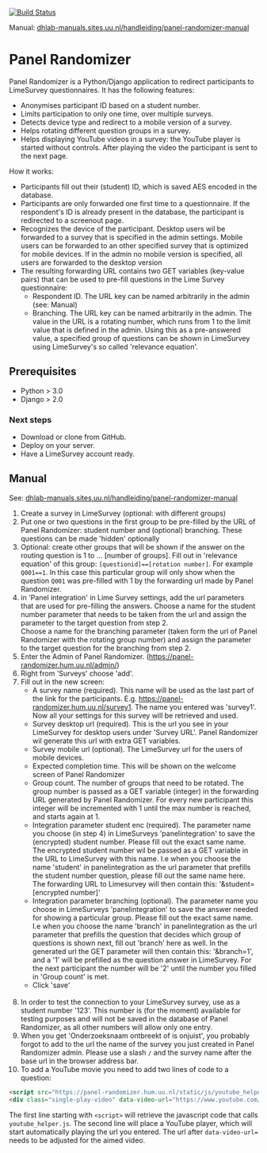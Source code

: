 [![Build Status](https://travis-ci.org/UUDigitalHumanitieslab/panelrandomizer.svg?branch=develop)](https://travis-ci.org/UUDigitalHumanitieslab/panelrandomizer)

Manual: [dhlab-manuals.sites.uu.nl/handleiding/panel-randomizer-manual](https://dhlab-manuals.sites.uu.nl/handleiding/panel-randomizer-manual/)

# Panel Randomizer #

Panel Randomizer is a Python/Django application to redirect participants to LimeSurvey questionnaires. It has the following features:

* Anonymises participant ID based on a student number.
* Limits participation to only one time, over multiple surveys.
* Detects device type and redirect to a mobile version of a survey.
* Helps rotating different question groups in a survey. 
* Helps displaying YouTube videos in a survey: the YouTube player is started without controls. After playing the video the participant is sent to the next page.

How it works:

* Participants fill out their (student) ID, which is saved AES encoded in the database.
* Participants are only forwarded one first time to a questionnaire. If the respondent's ID is already present in the database, the participant is redirected to a screenout page.
* Recognizes the device of the participant. Desktop users wil be forwarded to a survey that is specified in the admin settings. Mobile users can be forwarded to an other specified survey that is optimized for mobile devices. If in the admin no mobile version is specified, all users are forwarded to the desktop version  
* The resulting forwarding URL contains two GET variables (key-value pairs) that can be used to pre-fill questions in the Lime Survey questionnaire:
  * Respondent ID. The URL key can be named arbitrarily in the admin (see: Manual)
  * Branching. The URL key can be named arbitrarily in the admin. The value in the URL is a rotating number, which runs from 1 to the limit value that is defined in the admin. Using this as a pre-answered value, a specified group of questions can be shown in LimeSurvey using LimeSurvey's so called 'relevance equation'.

## Prerequisites ##

* Python > 3.0
* Django > 2.0

### Next steps ###

* Download or clone from GitHub.
* Deploy on your server.
* Have a LimeSurvey account ready.

## Manual ##

See: [dhlab-manuals.sites.uu.nl/handleiding/panel-randomizer-manual](https://dhlab-manuals.sites.uu.nl/handleiding/panel-randomizer-manual/)

1. Create a survey in LimeSurvey (optional: with different groups)
2. Put one or two questions in the first group to be pre-filled by the URL of Panel Randomizer: student number and (optional) branching. These questions can be made 'hidden' optionally
3. Optional: create other groups that will be shown if the answer on the routing question is 1 to ... [number of groups]. Fill out in 'relevance equation' of this group: `[questionid]==[rotation number]`. For example `Q001==1`. In this case this particular group will only show when the question `Q001` was pre-filled with 1 by the forwarding url made by Panel Randomizer.
4. in 'Panel integration' in Lime Survey settings, add the url parameters that are used for pre-filling the answers. Choose a name for the student number parameter that needs to be taken from the url and assign the parameter to the target question from step 2.<br> Choose a name for the branching parameter (taken form the url of Panel Randomizer with the rotating group number) and assign the parameter to the target question for the branching from step 2.
5. Enter the Admin of Panel Randomizer. (https://panel-randomizer.hum.uu.nl/admin/)
6. Right from 'Surveys'  choose 'add'.
7. Fill out in the new screen:
	* A survey name (required). This name will be used as the last part of the link for the participants. E.g. https://panel-randomizer.hum.uu.nl/survey1. The name you entered was 'survey1'. Now all your settings for this survey will be retrieved and used.
	* Survey desktop url (required). This is the url you see in your LimeSurvey for desktop users under 'Survey URL'. Panel Randomizer wil generate this url with extra GET variables.
	* Survey mobile url (optional). The LimeSurvey url for the users of mobile devices.
	* Expected completion time. This will be shown on the welcome screen of Panel Randomizer
	* Group count. The number of groups that need to be rotated. The group number is passed as a GET variable (integer) in the forwarding URL generated by Panel Randomizer. For every new participant this integer will be incremented with 1 until the max number is reached, and starts again at 1.
	* Integration parameter student enc (required). The parameter name you choose (in step 4) in LimeSurveys 'panelintegration' to save the (encrypted) student number. Please fill out the exact same name. The encrypted student number wil be passed as a GET variable in the URL to LimeSurvey with this name. I.e when you choose the name 'student' in panelintegration as the url parameter that prefills the student number question, please fill out the same name here. The forwarding URL to Limesurvey will then contain this: '&student=[encrypted number]'
	* Integration parameter branching (optional). The parameter name you choose in LimeSurveys 'panelintegration' to save the answer needed for showing a particular group. Please fill out the exact same name. I.e when you choose the name 'branch' in panelintegration as the url parameter that prefills the question that decides which group of questions is shown next, fill out 'branch' here as well. In the generated url the GET parameter will then contain this: '&branch=1', and a '1' will be prefilled as the question answer in LimeSurvey. For the next participant the number will be '2' until the number you filled in 'Group count' is met.
	* Click 'save'<br><br>
8. In order to test the connection to your LimeSurvey survey, use as a student number '123'. This number is (for the moment) available for testing purposes and will not be saved in the database of Panel Randomizer, as all other numbers will allow only one entry.
9. When you get 'Onderzoeksnaam ontbreekt of is onjuist', you probably forgot to add to the url the name of the survey you just created in Panel Randomizer admin. Please use a slash `/` and the survey name after the base url in the browser address bar.
10. To add a YouTube movie you need to add two lines of code to a question:

```html
<script src="https://panel-randomizer.hum.uu.nl/static/js/youtube_helper.js" async></script>
<div class="single-play-video" data-video-url="https://www.youtube.com/watch?v=9RTaIpVuTqE"> </div>`
```

The first line starting with `<script>` will retrieve the javascript code that calls `youtube_helper.js`.
The second line will place a YouTube player, which will start automatically playing the url you entered. The url after `data-video-url=` needs to be adjusted for the aimed video.
